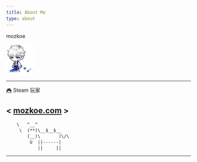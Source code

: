 ```yaml
---
title: About Me
type: about
---
```

 mozkoe

 ![👾](/images/about_me_01.png)

 ______________

 [🎮](https://steamcommunity.com/id/mozkoe/) Steam 玩家

< [mozkoe.com](https://mozkoe.com/) >
 --------------

        \   ^__^
         \  (**)\__$__$__
            (__)\       )\/\
             U  ||------|
                ||     ||

 --------------

